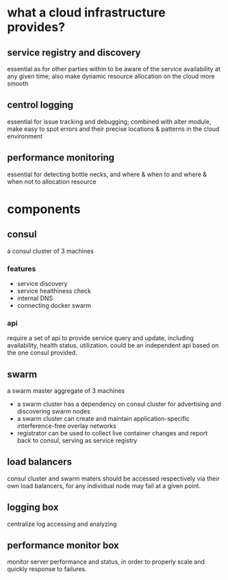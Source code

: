# what a cloud infrastructure provides?

## service registry and discovery
essential as for other parties within to be aware of the service availability at any given time;
also make dynamic resource allocation on the cloud more smooth

## centrol logging
essential for issue tracking and debugging;
combined with alter module, make easy to spot errors and their precise locations & patterns in the cloud environment

## performance monitoring
essential for detecting bottle necks, and where & when to and where & when not to allocation resource

# components

## consul
a consul cluster of 3 machines

### features
* service discovery
* service healthiness check
* internal DNS
* connecting docker swarm

### api
require a set of api to provide service query and update, including availability, health status, utilization.
could be an independent api based on the one consul provided.

## swarm
a swarm master aggregate of 3 machines
* a swarm cluster has a dependency on consul cluster for advertising and discovering swarm nodes
* a swarm cluster can create and maintain application-specific interference-free overlay networks
* registrator can be used to collect live container changes and report back to consul, serving as service registry

## load balancers
consul cluster and swarm maters should be accessed respectively via their own load balancers, for any individual node may fail at a given point.

## logging box
centralize log accessing and analyzing

## performance monitor box
monitor server performance and status, in order to properly scale and quickly response to failures.
